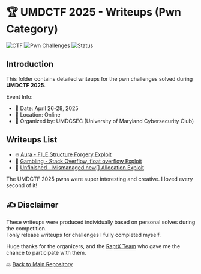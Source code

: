# 🏆 UMDCTF 2025 - Writeups (Pwn Category)

![CTF](https://img.shields.io/badge/CTF-UMDCTF_2025-blueviolet)
![Pwn Challenges](https://img.shields.io/badge/Challenges-Pwn-red)
![Status](https://img.shields.io/badge/Status-Completed-success)

## Introduction

This folder contains detailed writeups for the pwn challenges solved during **UMDCTF 2025**.

Event Info:
- 📅 Date: April 26-28, 2025
- 📍 Location: Online
- 🏫 Organized by: UMDCSEC (University of Maryland Cybersecurity Club)

## Writeups List

- 🔥 [Aura - FILE Structure Forgery Exploit](./Aura)
- 🎰 [Gambling - Stack Overflow, float overflow Exploit](./Gambling)
- 🧩 [Unfinished - Mismanaged new[] Allocation Exploit](./Unfinished)

The UMDCTF 2025 pwns were super interesting and creative. I loved every second of it!

## ✍️ Disclaimer

These writeups were produced individually based on personal solves during the competition.  
I only release writeups for challenges I fully completed myself.

Huge thanks for the organizers, and the [RaptX Team](https://raptx.org/) who gave me the chance to participate with them.

🔙 [Back to Main Repository](../)
